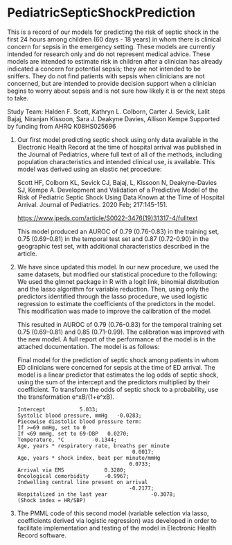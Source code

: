# PediatricSepticShockPrediction
This is a record of our models for predicting the risk of septic shock in the first 24 hours among children (60 days - 18 years) in whom there is clinical concern for sepsis in the emergency setting. These models are currently intended for research only and do not represent medical advice. These models are intended to estimate risk in children after a clinician has already indicated a concern for potential sepsis; they are not intended to be sniffers. They do not find patients with sepsis when clinicians are not concerned, but are intended to provide decision support when a clinician begins to worry about sepsis and is not sure how likely it is or the next steps to take.

Study Team: Halden F. Scott, Kathryn L. Colborn, Carter J. Sevick, Lalit Bajaj, Niranjan Kissoon, Sara J. Deakyne Davies, Allison Kempe
Supported by funding from AHRQ K08HS025696

1.  Our first model predicting septic shock using only data available in the Electronic Health Record at the time of hospital arrival was published in the Journal of Pediatrics, where full text of all of the methods, including population characteristics and intended clinical use, is available. This model was derived using an elastic net procedure: 

	Scott HF, Colborn KL, Sevick CJ, Bajaj, L, Kissoon N, Deakyne-Davies SJ, Kempe A. Development and Validation of a Predictive Model of the Risk of Pediatric Septic Shock Using Data Known at the Time of Hospital Arrival. Journal of Pediatrics. 2020 Feb; 217:145-151. 
	
	https://www.jpeds.com/article/S0022-3476(19)31317-4/fulltext

	This model produced an AUROC of 0.79 (0.76-0.83) in the training set, 0.75 (0.69-0.81) in the temporal test set and 0.87 (0.72-0.90) in the geographic test set, with additional characteristics described in the article.

2.	We have since updated this model. In our new procedure, we used the same datasets, but modified our statistical procedure to the following: We used the glmnet package in R with a logit link, binomial distribution and the lasso algorithm for variable reduction. Then, using only the predictors identified through the lasso procedure, we used logistic regression to estimate the coefficients of the predictors in the model. This modification was made to improve the calibration of the model.

	This resulted in AUROC of 0.79 (0.76-0.83) for the temporal training set 0.75 (0.69-0.81) and 0.85 (0.71-0.99). The calibration was improved with the new model. A full report of the performance of the model is in the attached documentation. The model is as follows:

	Final model for the prediction of septic shock among patients in whom ED clinicians were concerned for sepsis at the time of ED arrival. The model is a linear predictor that estimates the log odds of septic shock, using the sum of the intercept and the predictors multiplied by their coefficient. To transform the odds of septic shock to a probability, use the transformation e^xB/(1+e^xB).

		Intercept			5.033; 
		Systolic blood pressure, mmHg	-0.0283;
		Piecewise diastolic blood pressure term:
		If >=69 mmHg, set to 0
		If <69 mmHg, set to 69-DBP	 0.0270;
		Temperature, °C			-0.1344;
		Age, years * respiratory rate, breaths per minute	
                                         	 0.0017;
		Age, years * shock index, beat per minute/mmHg	
                                          	0.0733;
		Arrival via EMS		    	0.3280;
		Oncological comorbidity		-0.9967;
		Indwelling central line present on arrival
                                        	-0.2177;
		Hospitalized in the last year	           -0.3078;
		(Shock index = HR/SBP)

3.	The PMML code of this second model (variable selection via lasso, coefficients derived via logistic regression) was developed in order to facilitate implementation and testing of the model in Electronic Health Record software.
